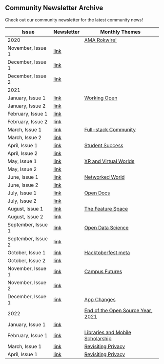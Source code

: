 ## Community Newsletter Archive
Check out our community newsletter for the latest community news!   

| Issue                 | Newsletter                                                                         | Monthly Themes   |
|-----------------------|------------------------------------------------------------------------------------|----|
| 2020                  |                                                                                    |  [AMA Rokwire!](https://publish.illinois.edu/bradly-alicea/2020/09/01/about-me/)  |
| November, Issue 1     | [link](https://rokwirecommunity.substack.com/p/rokwire-community-news)             |    |
| December, Issue 1     | [link](https://rokwirecommunity.substack.com/p/rokwire-community-news-november1)   |    |
| December, Issue 2     | [link](https://rokwirecommunity.substack.com/p/rokwire-community-news-december-2)       |    |
| 2021                  |                                                                                         |    |
| January, Issue 1      | [link](https://rokwirecommunity.substack.com/p/rokwire-community-newsletter-january)       |  [Working Open](https://github.com/rokwire/rokwire-community/tree/master/Themes%20of%20the%20Month/Working%20Open%20(January-February%202021))  |
| January, Issue 2      | [link](https://rokwirecommunity.substack.com/p/rokwire-community-newsletter-january-c47)   |    |
| February, Issue 1     | [link](https://rokwirecommunity.substack.com/publish/post/31686281)                |         |
| February, Issue 2     | [link](https://rokwirecommunity.substack.com/p/rokwire-community-newsletter-february-e2c)  |     |
| March, Issue 1        | [link](https://rokwirecommunity.substack.com/p/rokwire-community-newsletter-march)   |   [Full-stack Community](https://github.com/rokwire/rokwire-community/tree/master/Themes%20of%20the%20Month/Full-Stack%20Community%20(March%202021))  |
| March, Issue 2        | [link](https://rokwirecommunity.substack.com/p/rokwire-community-newsletter-march-a85)   |    |
| April, Issue 1        | [link](https://rokwirecommunity.substack.com/p/rokwire-community-newsletter-april)   |   [Student Success](https://github.com/rokwire/rokwire-community/tree/master/Themes%20of%20the%20Month/Student%20Success%20(April%202021))  |
| April, Issue 2        | [link](https://rokwirecommunity.substack.com/p/rokwire-community-newsletter-april-90e) |     |
| May, Issue 1        | [link](https://rokwirecommunity.substack.com/p/rokwire-community-newsletter-may1)    |  [XR and Virtual Worlds](https://github.com/rokwire/rokwire-community/tree/master/Themes%20of%20the%20Month/XR%20and%20Virtual%20Worlds%20(May%202021))   |
| May, Issue 2        | [link](https://rokwirecommunity.substack.com/p/rokwire-community-newsletter-may2)    |     |
| June, Issue 1       | [link](https://rokwirecommunity.substack.com/p/rokwire-community-newsletter-june1)   |  [Networked World](https://github.com/rokwire/rokwire-community/tree/master/Themes%20of%20the%20Month/Networked%20World%20(June%202021))    |
| June, Issue 2       | [link](https://rokwirecommunity.substack.com/p/rokwire-community-newsletter-june2)   |     |
| July, Issue 1       | [link](https://rokwirecommunity.substack.com/p/rokwire-community-newsletter-july1)   |   [Open Docs](https://github.com/rokwire/rokwire-community/tree/master/Themes%20of%20the%20Month/Open%20Docs%20(July%202021))  |
| July, Issue 2       | [link](https://rokwirecommunity.substack.com/p/rokwire-community-newsletter-july2)   |     |
| August, Issue 1     | [link](https://rokwirecommunity.substack.com/p/rokwire-community-newsletter-august1) |  [The Feature Space](https://github.com/rokwire/rokwire-community/tree/master/Themes%20of%20the%20Month/The%20Feature%20Space%20(August%202021))   |
| August, Issue 2     | [link](https://rokwirecommunity.substack.com/p/rokwire-community-newsletter-august2)  |      |
| September, Issue 1  | [link](https://publish.illinois.edu/bradly-alicea/2021/09/10/september-newsletter-issue-1/) |  [Open Data Science](https://github.com/rokwire/rokwire-community/tree/master/Themes%20of%20the%20Month/Open%20Data%20Science%20(September%202021))   |
| September, Issue 2  | [link](https://rokwirecommunity.substack.com/p/rokwire-community-newsletter-september2) |     |   
| October, Issue 1  | [link](https://rokwirecommunity.substack.com/p/rokwire-community-newsletter-october1) |  [Hacktoberfest meta](https://github.com/rokwire/rokwire-community/tree/master/Themes%20of%20the%20Month/Hacktoberfest(meta)) |
| October, Issue 2  | [link](https://rokwirecommunity.substack.com/p/rokwire-community-newsletter-october2) |     |
| November, Issue 1 | [link](https://rokwirecommunity.substack.com/p/rokwire-community-newsletter-november1) |  [Campus Futures](https://github.com/rokwire/rokwire-community/tree/master/Themes%20of%20the%20Month/Campus%20Futures%20(November%202021))   |
| November, Issue 2 | [link](https://rokwirecommunity.substack.com/p/rokwire-community-newsletter-november) |     |
| December, Issue 1 | [link](https://rokwirecommunity.substack.com/p/rokwire-community-newsletter-december?s=w) | [App Changes](https://github.com/rokwire/rokwire-community/tree/master/Themes%20of%20the%20Month/Application%20Changes%20(December%202021-January%202022)) | 
| 2022              |                                                                                          | [End of the Open Source Year, 2021](https://publish.illinois.edu/bradly-alicea/2022/01/10/end-of-the-open-source-year-2021/)  |
| January, Issue 1  | [link](https://rokwirecommunity.substack.com/p/rokwire-community-newsletter-january-a74) |     |
| February, Issue 1 | [link](https://rokwirecommunity.substack.com/p/rokwire-community-newsletter-february-21f) | [Libraries and Mobile Scholarship](https://github.com/rokwire/rokwire-community/tree/master/Themes%20of%20the%20Month/Libraries%20and%20Mobile%20Scholarship%20(February%202022)) |
| March, Issue 1    | [link](https://rokwirecommunity.substack.com/p/rokwire-community-newsletter-march-301) | [Revisiting Privacy](https://github.com/rokwire/rokwire-community/tree/master/Themes%20of%20the%20Month/Revisiting%20Privacy%20(March%202022))    |
| April, Issue 1    | [link](https://rokwirecommunity.substack.com/p/rokwire-community-newsletter-april-17a?s=w) | [Revisiting Privacy](https://github.com/rokwire/rokwire-community/tree/master/Themes%20of%20the%20Month/Mobile%20App%20Design%20Principles%20(April%202022))    |
